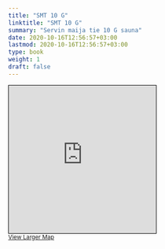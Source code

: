 ```yaml
---
title: "SMT 10 G"
linktitle: "SMT 10 G"
summary: "Servin maija tie 10 G sauna"
date: 2020-10-16T12:56:57+03:00
lastmod: 2020-10-16T12:56:57+03:00
type: book
weight: 1
draft: false
---
```


<iframe width="300" height="300" frameborder="0" scrolling="no" marginheight="0" marginwidth="0" src="https://www.openstreetmap.org/export/embed.html?bbox=24.83469128608704%2C60.19119476155818%2C24.83917057514191%2C60.19240408384752&amp;layer=mapnik&amp;marker=60.191799428272105%2C24.83693093061447" style="border: 1px solid black"></iframe><br/><small><a href="https://www.openstreetmap.org/?mlat=60.19180&amp;mlon=24.83693#map=19/60.19180/24.83693&amp;layers=N">View Larger Map</a></small>
